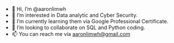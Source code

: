 - 👋 Hi, I’m @aaronlimwh
- 👀 I’m interested in Data analytic and Cyber Security.
- 🌱 I’m currently learning them via Google Professional Certificate.
- 💞️ I’m looking to collaborate on SQL and Python coding.
- 📫 You can reach me via aaronlimwh@gmail.com

<!---
aaronlimwh/aaronlimwh is a ✨ special ✨ repository because its `README.md` (this file) appears on your GitHub profile.
You can click the Preview link to take a look at your changes.
--->
